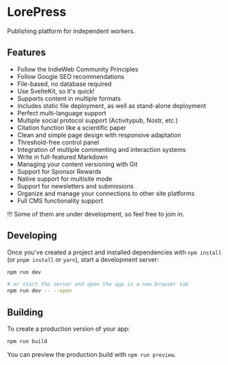 # LorePress

Publishing platform for independent workers.

## Features

* Follow the IndieWeb Community Principles
* Follow Google SEO recommendations
* File-based, no database required
* Use SvelteKit, so it's quick!
* Supports content in multiple formats
* Includes static file deployment, as well as stand-alone deployment
* Perfect multi-language support
* Multiple social protocol support (Activitypub, Nostr, etc.)
* Citation function like a scientific paper
* Clean and simple page design with responsive adaptation
* Threshold-free control panel
* Integration of multiple commenting and interaction systems
* Write in full-featured Markdown
* Managing your content versioning with Git
* Support for Sponsor Rewards
* Native support for multisite mode
* Support for newsletters and submissions
* Organize and manage your connections to other site platforms
* Full CMS functionality support

!!! Some of them are under development, so feel free to join in.

## Developing

Once you've created a project and installed dependencies with `npm install` (or `pnpm install` or `yarn`), start a development server:

```bash
npm run dev

# or start the server and open the app in a new browser tab
npm run dev -- --open
```

## Building

To create a production version of your app:

```bash
npm run build
```

You can preview the production build with `npm run preview`.
